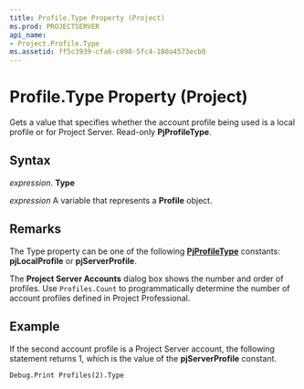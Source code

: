 ```yaml
---
title: Profile.Type Property (Project)
ms.prod: PROJECTSERVER
api_name:
- Project.Profile.Type
ms.assetid: ff5c3939-cfa6-c098-5fc4-180a4573ecb0
---
```



# Profile.Type Property (Project)

 Gets a value that specifies whether the account profile being used is a local profile or for Project Server. Read-only **PjProfileType**.


## Syntax

 _expression_. **Type**

 _expression_ A variable that represents a **Profile** object.


## Remarks

The Type property can be one of the following  **[PjProfileType](pjprofiletype-enumeration-project.md)** constants: **pjLocalProfile** or **pjServerProfile**.

The  **Project Server Accounts** dialog box shows the number and order of profiles. Use `Profiles.Count` to programmatically determine the number of account profiles defined in Project Professional.


## Example

If the second account profile is a Project Server account, the following statement returns 1, which is the value of the  **pjServerProfile** constant.


```vb
Debug.Print Profiles(2).Type
```


